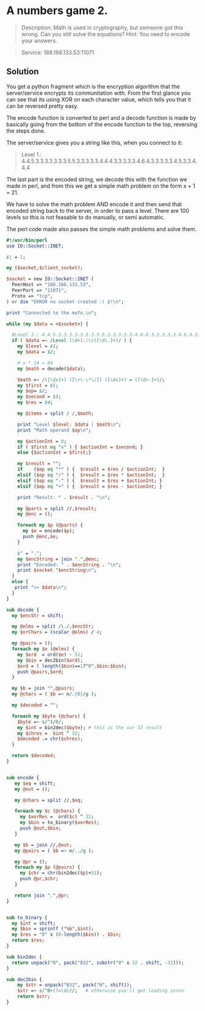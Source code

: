 # A numbers game 2.
 > Description: Math is used in cryptography, but someone got this wrong. Can you still solve the equations? Hint: You need to encode your answers.

> Service: 188.166.133.53:11071 

## Solution

You get a python fragment which is the encryption algorithm that the server/service encrypts its communitation with.
From the first glance you can see that its using XOR on each character value, which tells you that it can be reversed
pretty easy.

The encode function is converted to perl and a decode function is made by basically going from the bottom of
the encode function to the top, reversing the steps done.

The server/service gives you a string like this, when you connect to it:
>Level 1.: 4.4.5.3.3.3.3.3.3.3.5.5.3.3.3.3.3.4.4.4.3.3.3.3.3.4.6.4.3.3.3.3.3.4.5.3.3.4.4.4

The last part is the encoded string, we decode this with the function we made in perl, and from this we get
a simple math problem on the form x + 1 = 21.

We have to solve the math problem AND encode it and then send that encoded string back to the server, 
in order to pass a level. There are 100 levels so this is not feasable to do manually, or semi automatic.

The perl code made also passes the simple math problems and solve them.


```perl
#!/usr/bin/perl
use IO::Socket::INET;

$| = 1;

my ($socket,$client_socket);

$socket = new IO::Socket::INET (
  PeerHost => "188.166.133.53",
  PeerPort => "11071",
  Proto => "tcp",
) or die "ERROR no socket created :( $!\n";

print "Connected to the mofo.\n";

while (my $data = <$socket>) {

  #Level 1.: 4.4.5.3.3.3.3.3.3.3.5.5.3.3.3.3.3.4.4.4.3.3.3.3.3.4.6.4.3.3.3.3.3.4.5.3.3.4.4.4
  if ( $data =~ /Level (\d+).:\s([\d\.]+)/ ) {
    my $level = $1;
    my $data = $2;

    # x * 14 = 84
    my $math = decode($data);

    $math =~ /([\dx]+) ([\+\-\*\/]) ([\dx]+) = ([\d+-]+)/;
    my $first = $1;
    my $op= $2;
    my $second = $3;
    my $res = $4;

    my @items = split / /,$math;

    print "Level $level: $data | $math\n";
    print "Math operand $op\n";

    my $actionInt = 0;
    if ( $first eq "x" ) { $actionInt = $second; }
    else {$actionInt = $first;}

    my $result = "";
    if    ($op eq "*" ) {  $result = $res / $actionInt;  }
    elsif ($op eq "/" ) {  $result = $res * $actionInt;  }
    elsif ($op eq "-" ) {  $result = $res + $actionInt; }
    elsif ($op eq "+" ) {  $result = $res - $actionInt; }

    print "Result: " . $result . "\n";

    my @parts = split //,$result;
    my @enc = ();

    foreach my $p (@parts) {
      my $e = encode($p);
      push @enc,$e;
    }

    $" = ".";
    my $encString = join ".",@enc;
    print "Encoded: " . $encString . "\n";
    print $socket "$encString\n";
  }
  else {
   print ">> $data\n";
  }
}

sub decode {
  my $encStr = shift;

  my @elms = split /\./,$encStr;
  my $nrChars = (scalar @elms) / 4;

  my @pairs = ();
  foreach my $e (@elms) {
    my $ord  = ord($e) - 51;
    my $bin = dec2bin($ord);
    $ord = ( length($bin)==1?"0".$bin:$bin);
    push @pairs,$ord;
  }

  my $b = join "",@pairs;
  my @chars = ( $b =~ m/.{8}/g );

  my $decoded = "";

  foreach my $byte (@chars) {
    $byte =~ s/^1/0/;
    my $int = bin2dec($byte); # this is the xor 32 result
    my $chres =  $int ^ 32;
    $decoded .= chr($chres);
  }

  return $decoded;
}


sub encode {
   my $eq = shift;
   my @out = ();

   my @chars = split //,$eq;

   foreach my $c (@chars) {
     my $xorRes =  ord($c) ^ 32;
     my $bin = to_binary($xorRes);
     push @out,$bin;
   }

   my $b = join //,@out;
   my @pairs = ( $b =~ m/../g );

   my @pr = ();
   foreach my $p (@pairs) {
     my $chr = chr(bin2dec($p)+51);
     push @pr,$chr;
   }

   return join ".",@pr;
}


sub to_binary {
  my $int = shift;
  my $bin = sprintf ("%b",$int);
  my $res = "0" x (8-length($bin)) . $bin;
  return $res;
}

sub bin2dec {
  return unpack("N", pack("B32", substr("0" x 32 . shift, -32)));
}

sub dec2bin {
    my $str = unpack("B32", pack("N", shift));
    $str =~ s/^0+(?=\d)//;   # otherwise you'll get leading zeros
    return $str;
}
```


